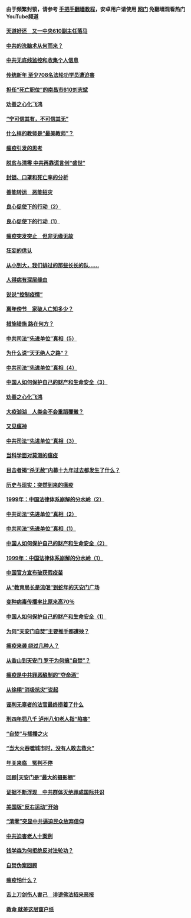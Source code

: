 #### 由于频繁封锁，请参考 [手把手翻墙教程](https://github.com/gfw-breaker/guides/wiki/)，安卓用户请使用 [网门](https://github.com/gfw-breaker/nogfw/blob/master/dl.md?t=03180800) 免翻墙观看热门YouTube频道 

#### [天道好还　又一中央610副主任落马](../pages/19/422155.md?t=03180800) 

#### [中共的洗脑术从何而来？](../pages/19/422154.md?t=03180800) 

#### [中共无底线监控和收集个人信息](../pages/19/422039.md?t=03180800) 

#### [传统新年 至少708名法轮功学员遭迫害](../pages/19/421946.md?t=03180800) 

#### [担任“死亡职位”的南昌市610刘志斌](../pages/19/421957.md?t=03180800) 

#### [劝善之心化飞鸿](../pages/19/421164.md?t=03180800) 

#### [“宁可信其有，不可信其无”](../pages/19/421691.md?t=03180800) 

#### [什么样的教师是“最美教师”？](../pages/19/421755.md?t=03180800) 

#### [瘟疫引发的思考](../pages/19/421594.md?t=03180800) 

#### [脱贫与清零 中共再靠谎言创“盛世”](../pages/19/421590.md?t=03180800) 

#### [封锁、口罩和死亡率的分析](../pages/19/421495.md?t=03180800) 

#### [善能转运　恶能招灾](../pages/19/421334.md?t=03180800) 

#### [良心促使下的行动（2）](../pages/19/421361.md?t=03180800) 

#### [良心促使下的行动（1）](../pages/19/421302.md?t=03180800) 

#### [瘟疫突发突止　但非无缘无故](../pages/19/421281.md?t=03180800) 

#### [狂妄的供认](../pages/19/421199.md?t=03180800) 

#### [从小到大，我们排过的那些长长的队……](../pages/19/421243.md?t=03180800) 

#### [人得病有深层缘由](../pages/19/420864.md?t=03180800) 

#### [说说“控制疫情”](../pages/19/420831.md?t=03180800) 

#### [离年傍节　家破人亡知多少？](../pages/19/420563.md?t=03180800) 

#### [措施错施  路在何方？](../pages/19/420076.md?t=03180800) 

#### [中共司法“先进单位”真相（5）](../pages/19/419453.md?t=03180800) 

#### [为什么说“天无绝人之路”？](../pages/19/419618.md?t=03180800) 

#### [中共司法“先进单位”真相（4）](../pages/19/419452.md?t=03180800) 

#### [中国人如何保护自己的财产和生命安全（3）](../pages/19/419405.md?t=03180800) 

#### [劝善之心化飞鸿](../pages/19/418758.md?t=03180800) 

#### [大疫汹汹　人类会不会重蹈覆辙？](../pages/19/419691.md?t=03180800) 

#### [又见瘟神](../pages/19/419225.md?t=03180800) 

#### [中共司法“先进单位”真相（3）](../pages/19/419451.md?t=03180800) 

#### [当科学面对莫测的瘟疫](../pages/19/419625.md?t=03180800) 

#### [目击者揭“杀无赦”内幕十九年过去都发生了什么？](../pages/19/419617.md?t=03180800) 

#### [历史与现实：突然到来的瘟疫](../pages/19/419619.md?t=03180800) 

#### [1999年：中国法律体系崩解的分水岭（2）](../pages/19/419455.md?t=03180800) 

#### [中共司法“先进单位”真相（2）](../pages/19/419450.md?t=03180800) 

#### [中共司法“先进单位”真相（1）](../pages/19/419449.md?t=03180800) 

#### [中国人如何保护自己的财产和生命安全（2）](../pages/19/419404.md?t=03180800) 

#### [1999年：中国法律体系崩解的分水岭（1）](../pages/19/419454.md?t=03180800) 

#### [中国官方宣布破获假疫苗](../pages/19/419504.md?t=03180800) 

#### [从“教育局长是流氓”到蛇年的天安门广场](../pages/19/419470.md?t=03180800) 

#### [变种病毒传播率比原来高70％](../pages/19/419456.md?t=03180800) 

#### [中国人如何保护自己的财产和生命安全（1）](../pages/19/419403.md?t=03180800) 

#### [为何“天安门自焚”主要推手都遭殃？](../pages/19/419348.md?t=03180800) 

#### [瘟疫来袭 绕过几种人？](../pages/19/419349.md?t=03180800) 

#### [从香山到天安门 罗干为何搞“自焚”？](../pages/19/419270.md?t=03180800) 

#### [瘟疫是中共罪恶酿制的“夺命酒”](../pages/19/419223.md?t=03180800) 

#### [从徐栩“消极抗灾”说起](../pages/19/419224.md?t=03180800) 

#### [诬判无辜者的法官最终捞着了什么](../pages/19/419268.md?t=03180800) 

#### [刑四年罚八千 泸州八旬老人指“陷害”](../pages/19/419232.md?t=03180800) 

#### [“自焚”与插播之火](../pages/19/419226.md?t=03180800) 

#### [“当大火吞噬城市时，没有人敢去救火”](../pages/19/419077.md?t=03180800) 

#### [年关来临　冤判不停](../pages/19/419093.md?t=03180800) 

#### [回顾|天安门是“最大的摄影棚”](../pages/19/380866.md?t=03180800) 

#### [证据不断浮现　中共群体灭绝罪成国际共识](../pages/19/419031.md?t=03180800) 

#### [美国版“反右运动”开始](../pages/19/419030.md?t=03180800) 

#### [“清零”突显中共逼迫民众放弃信仰](../pages/19/418995.md?t=03180800) 

#### [中共迫害老人十案例](../pages/19/418831.md?t=03180800) 

#### [钱学森为何拒绝反对法轮功？](../pages/19/418905.md?t=03180800) 

#### [自焚伪案回顾](../pages/19/418799.md?t=03180800) 

#### [瘟疫怕什么？](../pages/19/418800.md?t=03180800) 

#### [舌上刀剑伤人害己　诽谤佛法招来恶报](../pages/19/418731.md?t=03180800) 

#### [救命 就差这层窗户纸](../pages/19/418706.md?t=03180800) 

